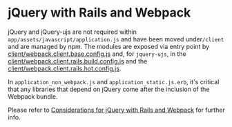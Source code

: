# jQuery with Rails and Webpack

jQuery and jQuery-ujs are not required within `app/assets/javascript/application.js` and have been moved under`/client` and are managed by npm. The modules are exposed via entry point by [client/webpack.client.base.config.js](client/webpack.client.base.config.js) and, for `jquery-ujs`, in the [client/webpack.client.rails.build.config.js](client/webpack.client.rails.build.config.js) and the [client/webpack.client.rails.hot.config.js](client/webpack.client.rails.hot.config.js).

In `application_non_webpack.js` and `application_static.js.erb`, it's critical that any libraries that depend on jQuery come after the inclusion
of the Webpack bundle.

Please refer to [Considerations for jQuery with Rails and Webpack](http://forum.shakacode.com/t/considerations-for-jquery-with-rails-and-webpack/344) for further info.
